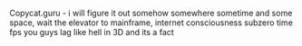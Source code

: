 Copycat.guru - i will figure it out somehow somewhere sometime and some space, wait the elevator to mainframe, internet consciousness subzero time fps you guys lag like hell in 3D and its a fact

